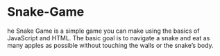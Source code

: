 # Snake-Game
he Snake Game is a simple game you can make using the basics of JavaScript and HTML. The basic goal is to navigate a snake and eat as many apples as possible without touching the walls or the snake’s body.
